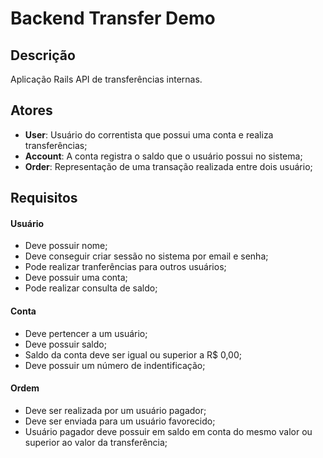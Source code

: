 # Backend Transfer Demo

## Descrição

Aplicação Rails API de transferências internas.

## Atores

- **User**: Usuário do correntista que possui uma conta e realiza transferências;  
- **Account**: A conta registra o saldo que o usuário possui no sistema;
- **Order**: Representação de uma transação realizada entre dois usuário;

## Requisitos

#### Usuário
 - Deve possuir nome;
 - Deve conseguir criar sessão no sistema por email e senha;
 - Pode realizar tranferências para outros usuários;
 - Deve possuir uma conta;
 - Pode realizar consulta de saldo;

#### Conta
 - Deve pertencer a um usuário;
 - Deve possuir saldo;
 - Saldo da conta deve ser igual ou superior a R$ 0,00;
 - Deve possuir um número de indentificação;

#### Ordem
 - Deve ser realizada por um usuário pagador;
 - Deve ser enviada para um usuário favorecido;
 - Usuário pagador deve possuir em saldo em conta do mesmo valor ou superior ao valor da transferência;
